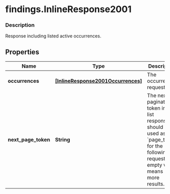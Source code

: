 # findings.InlineResponse2001

### Description

Response including listed active occurrences.

## Properties
Name | Type | Description | Notes
------------ | ------------- | ------------- | -------------
**occurrences** | [**[InlineResponse2001Occurrences]**](InlineResponse2001Occurrences.md) | The occurrences requested. | [optional] 
**next_page_token** | **String** | The next pagination token in the list response. It should be used as &#x60;page_token&#x60; for the following request. An empty value means no more results. | [optional] 

